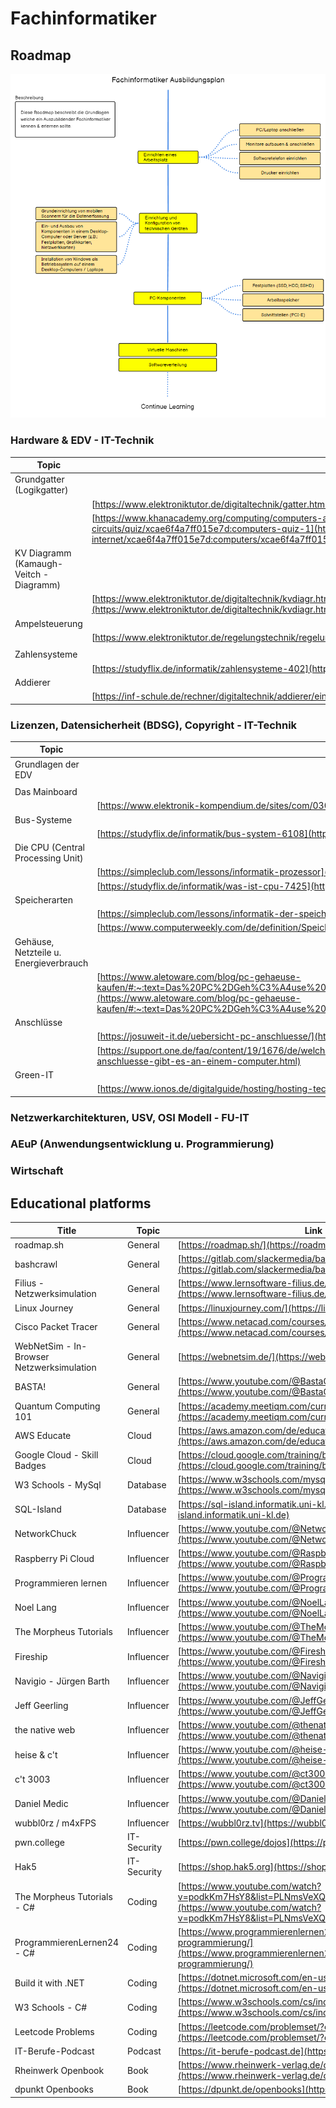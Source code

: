 # Fachinformatiker

## Roadmap

[![Fachinformatiker-Roadmap](roadmap_image.png)](https://roadmap.sh/r/fachinformatiker)

### Hardware & EDV - IT-Technik

| Topic                                   | Link                                                                                                                                                                                                                                                                                                                                                       |
| --------------------------------------- | ---------------------------------------------------------------------------------------------------------------------------------------------------------------------------------------------------------------------------------------------------------------------------------------------------------------------------------------------------------- |
| Grundgatter (Logikgatter)               |                                                                                                                                                                                                                                                                                                                                                            |
|                                         | [https://www.elektroniktutor.de/digitaltechnik/gatter.html](https://www.elektroniktutor.de/digitaltechnik/gatter.html)                                                                                                                                                                                                                                     |
|                                         | [https://www.khanacademy.org/computing/computers-and-internet/xcae6f4a7ff015e7d:computers/xcae6f4a7ff015e7d:logic-gates-and-circuits/quiz/xcae6f4a7ff015e7d:computers-quiz-1](https://www.khanacademy.org/computing/computers-and-internet/xcae6f4a7ff015e7d:computers/xcae6f4a7ff015e7d:logic-gates-and-circuits/quiz/xcae6f4a7ff015e7d:computers-quiz-1) |
| KV Diagramm (Kamaugh-Veitch - Diagramm) |                                                                                                                                                                                                                                                                                                                                                            |
|                                         | [https://www.elektroniktutor.de/digitaltechnik/kvdiagr.html#:~:text=Ein%20KV%2DDiagramm%20ist%20eine,ergeben%20sich%20bereits%20minimierte%20Funktionsgleichungen](https://www.elektroniktutor.de/digitaltechnik/kvdiagr.html#:~:text=Ein%20KV%2DDiagramm%20ist%20eine,ergeben%20sich%20bereits%20minimierte%20Funktionsgleichungen).                      |
| Ampelsteuerung                          |                                                                                                                                                                                                                                                                                                                                                            |
|                                         | [https://www.elektroniktutor.de/regelungstechnik/regelung.html](https://www.elektroniktutor.de/regelungstechnik/regelung.html)                                                                                                                                                                                                                             |
|                                         |                                                                                                                                                                                                                                                                                                                                                            |
| Zahlensysteme                           |                                                                                                                                                                                                                                                                                                                                                            |
|                                         | [https://studyflix.de/informatik/zahlensysteme-402](https://studyflix.de/informatik/zahlensysteme-402)                                                                                                                                                                                                                                                     |
| Addierer                                |                                                                                                                                                                                                                                                                                                                                                            |
|                                         | [https://inf-schule.de/rechner/digitaltechnik/addierer/einstieg](https://inf-schule.de/rechner/digitaltechnik/addierer/einstieg)                                                                                                                                                                                                                           |

### Lizenzen, Datensicherheit (BDSG), Copyright - IT-Technik

| Topic                                  | Link                                                                                                                                                                                                                                                                                                                                                                                          |
| -------------------------------------- | --------------------------------------------------------------------------------------------------------------------------------------------------------------------------------------------------------------------------------------------------------------------------------------------------------------------------------------------------------------------------------------------- |
| Grundlagen der EDV                     |                                                                                                                                                                                                                                                                                                                                                                                               |
|                                        |                                                                                                                                                                                                                                                                                                                                                                                               |
| Das Mainboard                          |                                                                                                                                                                                                                                                                                                                                                                                               |
|                                        | [https://www.elektronik-kompendium.de/sites/com/0309231.htm](https://www.elektronik-kompendium.de/sites/com/0309231.htm)                                                                                                                                                                                                                                                                      |
| Bus-Systeme                            |                                                                                                                                                                                                                                                                                                                                                                                               |
|                                        | [https://studyflix.de/informatik/bus-system-6108](https://studyflix.de/informatik/bus-system-6108)                                                                                                                                                                                                                                                                                            |
| Die CPU (Central Processing Unit)      |                                                                                                                                                                                                                                                                                                                                                                                               |
|                                        | [https://simpleclub.com/lessons/informatik-prozessor](https://simpleclub.com/lessons/informatik-prozessor)                                                                                                                                                                                                                                                                                    |
|                                        | [https://studyflix.de/informatik/was-ist-cpu-7425](https://studyflix.de/informatik/was-ist-cpu-7425)                                                                                                                                                                                                                                                                                          |
| Speicherarten                          |                                                                                                                                                                                                                                                                                                                                                                                               |
|                                        | [https://simpleclub.com/lessons/informatik-der-speicher](https://simpleclub.com/lessons/informatik-der-speicher)                                                                                                                                                                                                                                                                              |
|                                        | [https://www.computerweekly.com/de/definition/Speichermedien](https://www.computerweekly.com/de/definition/Speichermedien)                                                                                                                                                                                                                                                                    |
| Gehäuse, Netzteile u. Energieverbrauch |                                                                                                                                                                                                                                                                                                                                                                                               |
|                                        | [https://www.aletoware.com/blog/pc-gehaeuse-kaufen/#:~:text=Das%20PC%2DGeh%C3%A4use%20%C3%BCbernimmt%20vielf%C3%A4ltige,durch%20St%C3%B6%C3%9Fe%2C%20St%C3%BCrze%20und%20Ersch%C3%BCtterungen](https://www.aletoware.com/blog/pc-gehaeuse-kaufen/#:~:text=Das%20PC%2DGeh%C3%A4use%20%C3%BCbernimmt%20vielf%C3%A4ltige,durch%20St%C3%B6%C3%9Fe%2C%20St%C3%BCrze%20und%20Ersch%C3%BCtterungen). |
| Anschlüsse                             |                                                                                                                                                                                                                                                                                                                                                                                               |
|                                        | [https://josuweit-it.de/uebersicht-pc-anschluesse/](https://josuweit-it.de/uebersicht-pc-anschluesse/)                                                                                                                                                                                                                                                                                        |
|                                        | [https://support.one.de/faq/content/19/1676/de/welche-externen-anschluesse-gibt-es-an-einem-computer.html](https://support.one.de/faq/content/19/1676/de/welche-externen-anschluesse-gibt-es-an-einem-computer.html)                                                                                                                                                                          |
| Green-IT                               |                                                                                                                                                                                                                                                                                                                                                                                               |
|                                        | [https://www.ionos.de/digitalguide/hosting/hosting-technik/green-it/](https://www.ionos.de/digitalguide/hosting/hosting-technik/green-it/)                                                                                                                                                                                                                                                    |

### Netzwerkarchitekturen, USV, OSI Modell - FU-IT

### AEuP (Anwendungsentwicklung u. Programmierung)

### Wirtschaft

## Educational platforms

| Title                                     | Topic       | Link                                                                                                                                                                       |
| ----------------------------------------- | ----------- | -------------------------------------------------------------------------------------------------------------------------------------------------------------------------- |
| roadmap.sh                                | General     | [https://roadmap.sh/](https://roadmap.sh/)                                                                                                                                 |
| bashcrawl                                 | General     | [https://gitlab.com/slackermedia/bashcrawl](https://gitlab.com/slackermedia/bashcrawl)                                                                                     |
| Filius - Netzwerksimulation               | General     | [https://www.lernsoftware-filius.de/Herunterladen](https://www.lernsoftware-filius.de/Herunterladen)                                                                       |
| Linux Journey                             | General     | [https://linuxjourney.com/](https://linuxjourney.com/)                                                                                                                     |
| Cisco Packet Tracer                       | General     | [https://www.netacad.com/courses/packet-tracer](https://www.netacad.com/courses/packet-tracer)                                                                             |
| WebNetSim - In-Browser Netzwerksimulation | General     | [https://webnetsim.de/](https://webnetsim.de/)                                                                                                                             |
| BASTA!                                    | General     | [https://www.youtube.com/@BastaConference](https://www.youtube.com/@BastaConference)                                                                                       |
| Quantum Computing 101                     | General     | [https://academy.meetiqm.com/curriculum](https://academy.meetiqm.com/curriculum)                                                                                           |
| AWS Educate                               | Cloud       | [https://aws.amazon.com/de/education/awseducate/](https://aws.amazon.com/de/education/awseducate/)                                                                         |
| Google Cloud - Skill Badges               | Cloud       | [https://cloud.google.com/training/badges?hl=de](https://cloud.google.com/training/badges?hl=de)                                                                           |
| W3 Schools - MySql                        | Database    | [https://www.w3schools.com/mysql/](https://www.w3schools.com/mysql/)                                                                                                       |
| SQL-Island                                | Database    | [https://sql-island.informatik.uni-kl.de](https://sql-island.informatik.uni-kl.de)                                                                                         |
| NetworkChuck                              | Influencer  | [https://www.youtube.com/@NetworkChuck](https://www.youtube.com/@NetworkChuck)                                                                                             |
| Raspberry Pi Cloud                        | Influencer  | [https://www.youtube.com/@RaspberryPiCloud](https://www.youtube.com/@RaspberryPiCloud)                                                                                     |
| Programmieren lernen                      | Influencer  | [https://www.youtube.com/@Programmierenlernen](https://www.youtube.com/@Programmierenlernen)                                                                               |
| Noel Lang                                 | Influencer  | [https://www.youtube.com/@NoelLang](https://www.youtube.com/@NoelLang)                                                                                                     |
| The Morpheus Tutorials                    | Influencer  | [https://www.youtube.com/@TheMorpheusTutorials](https://www.youtube.com/@TheMorpheusTutorials)                                                                             |
| Fireship                                  | Influencer  | [https://www.youtube.com/@Fireship](https://www.youtube.com/@Fireship)                                                                                                     |
| Navigio - Jürgen Barth                    | Influencer  | [https://www.youtube.com/@Navigio1](https://www.youtube.com/@Navigio1)                                                                                                     |
| Jeff Geerling                             | Influencer  | [https://www.youtube.com/@JeffGeerling](https://www.youtube.com/@JeffGeerling)                                                                                             |
| the native web                            | Influencer  | [https://www.youtube.com/@thenativeweb](https://www.youtube.com/@thenativeweb)                                                                                             |
| heise & c't                               | Influencer  | [https://www.youtube.com/@heise-ct](https://www.youtube.com/@heise-ct)                                                                                                     |
| c't 3003                                  | Influencer  | [https://www.youtube.com/@ct3003](https://www.youtube.com/@ct3003)                                                                                                         |
| Daniel Medic                              | Influencer  | [https://www.youtube.com/@DanielMedic](https://www.youtube.com/@DanielMedic)                                                                                               |
| wubbl0rz / m4xFPS                         | Influencer  | [https://wubbl0rz.tv](https://wubbl0rz.tv)                                                                                                                                 |
| pwn.college                               | IT-Security | [https://pwn.college/dojos](https://pwn.college/dojos)                                                                                                                     |
| Hak5                                      | IT-Security | [https://shop.hak5.org](https://shop.hak5.org)                                                                                                                             |
| The Morpheus Tutorials - C#               | Coding      | [https://www.youtube.com/watch?v=podkKm7HsY8&list=PLNmsVeXQZj7rlNexPh8wjI2DyABX8It7U](https://www.youtube.com/watch?v=podkKm7HsY8&list=PLNmsVeXQZj7rlNexPh8wjI2DyABX8It7U) |
| ProgrammierenLernen24 - C#                | Coding      | [https://www.programmierenlernen24.de/csharp-erste-schritte-programmierung/](https://www.programmierenlernen24.de/csharp-erste-schritte-programmierung/)                   |
| Build it with .NET                        | Coding      | [https://dotnet.microsoft.com/en-us/](https://dotnet.microsoft.com/en-us/)                                                                                                 |
| W3 Schools - C#                           | Coding      | [https://www.w3schools.com/cs/index.php](https://www.w3schools.com/cs/index.php)                                                                                           |
| Leetcode Problems                         | Coding      | [https://leetcode.com/problemset/?difficulty=EASY&page=1](https://leetcode.com/problemset/?difficulty=EASY&page=1)                                                         |
| IT-Berufe-Podcast                         | Podcast     | [https://it-berufe-podcast.de](https://it-berufe-podcast.de)                                                                                                               |
| Rheinwerk Openbook                        | Book        | [https://www.rheinwerk-verlag.de/openbook](https://www.rheinwerk-verlag.de/openbook)                                                                                       |
| dpunkt Openbooks                          | Book        | [https://dpunkt.de/openbooks](https://dpunkt.de/openbooks)                                                                                                                 |
